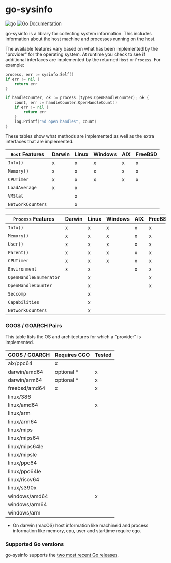# go-sysinfo

[![go](https://github.com/elastic/go-sysinfo/actions/workflows/go.yml/badge.svg)](https://github.com/elastic/go-sysinfo/actions/workflows/go.yml)
[![Go Documentation](http://img.shields.io/badge/go-documentation-blue.svg?style=flat-square)][godocs]

[godocs]: http://godoc.org/github.com/elastic/go-sysinfo

go-sysinfo is a library for collecting system information. This includes
information about the host machine and processes running on the host.

The available features vary based on what has been implemented by the "provider"
for the operating system. At runtime you check to see if additional interfaces
are implemented by the returned `Host` or `Process`. For example:

```go
process, err := sysinfo.Self()
if err != nil {
	return err
}

if handleCounter, ok := process.(types.OpenHandleCounter); ok {
	count, err := handleCounter.OpenHandleCount()
	if err != nil {
		return err
	}
	log.Printf("%d open handles", count)
}
```

These tables show what methods are implemented as well as the extra interfaces
that are implemented.

| `Host` Features   | Darwin | Linux | Windows | AIX | FreeBSD |
|-------------------|--------|-------|---------|-----|---------|
| `Info()`          | x      | x     | x       | x   | x       |
| `Memory()`        | x      | x     | x       | x   | x       |
| `CPUTimer`        | x      | x     | x       | x   | x       |
| `LoadAverage`     | x      | x     |         |     |         |
| `VMStat`          |        | x     |         |     |         |
| `NetworkCounters` |        | x     |         |     |         |

| `Process` Features     | Darwin | Linux | Windows | AIX | FreeBSD |
|------------------------|--------|-------|---------|-----|---------|
| `Info()`               | x      | x     | x       | x   | x       |
| `Memory()`             | x      | x     | x       | x   | x       |
| `User()`               | x      | x     | x       | x   | x       |
| `Parent()`             | x      | x     | x       | x   | x       |
| `CPUTimer`             | x      | x     | x       | x   | x       |
| `Environment`          | x      | x     |         | x   | x       |
| `OpenHandleEnumerator` |        | x     |         |     | x       |
| `OpenHandleCounter`    |        | x     |         |     | x       |
| `Seccomp`              |        | x     |         |     |         |
| `Capabilities`         |        | x     |         |     |         |
| `NetworkCounters`      |        | x     |         |     |         |

### GOOS / GOARCH Pairs

This table lists the OS and architectures for which a "provider" is implemented.

| GOOS / GOARCH  | Requires CGO | Tested |
|----------------|--------------|--------|
| aix/ppc64      | x            |        |
| darwin/amd64   | optional *   | x      |
| darwin/arm64   | optional *   | x      |
| freebsd/amd64  | x            | x      |
| linux/386      |              |        |
| linux/amd64    |              | x      |
| linux/arm      |              |        |
| linux/arm64    |              |        |
| linux/mips     |              |        |
| linux/mips64   |              |        |
| linux/mips64le |              |        |
| linux/mipsle   |              |        |
| linux/ppc64    |              |        |
| linux/ppc64le  |              |        |
| linux/riscv64  |              |        |
| linux/s390x    |              |        |
| windows/amd64  |              | x      |
| windows/arm64  |              |        |
| windows/arm    |              |        |

* On darwin (macOS) host information like machineid and process information like memory, cpu, user and starttime require cgo.

### Supported Go versions

go-sysinfo supports the [two most recent Go releases][ci_go_versions].

[ci_go_versions]: https://github.com/elastic/go-sysinfo/blob/main/.github/workflows/go.yml#L35-L37
